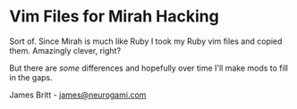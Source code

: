 # Vim Files for Mirah Hacking #

Sort of.   Since Mirah is much like Ruby I took my Ruby vim files and copied them. Amazingly clever, right?

But there are *some* differences and hopefully over time I'll make mods to fill in the gaps.

James Britt - james@neurogami.com
